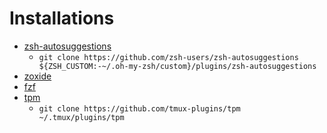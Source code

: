 # Installations
- [zsh-autosuggestions](https://github.com/zsh-users/zsh-autosuggestions)
    - `git clone https://github.com/zsh-users/zsh-autosuggestions ${ZSH_CUSTOM:-~/.oh-my-zsh/custom}/plugins/zsh-autosuggestions`
- [zoxide](https://github.com/ajeetdsouza/zoxide)
- [fzf](https://github.com/junegunn/fzf)
- [tpm](https://github.com/tmux-plugins/tpm)
    - `git clone https://github.com/tmux-plugins/tpm ~/.tmux/plugins/tpm`
